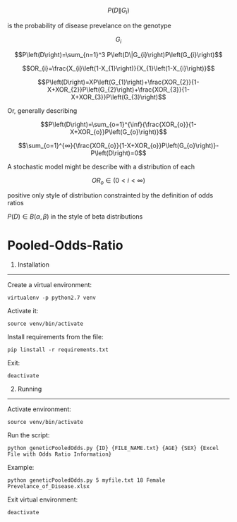 $$P\left(D\|G_{i}\right)$$ 

is the probability of disease prevelance on the genotype 

$$G_{i}$$

$$P\left(D\right)=\sum_{n=1}^3 P\left(D\|G_{i}\right)P\left(G_{i}\right)$$

$$OR_{i}=\frac{X_{i}\left(1-X_{1}\right)}{X_{1}\left(1-X_{i}\right)}$$

$$P\left(D\right)=XP\left(G_{1}\right)+\frac{XOR_{2}}{1-X+XOR_{2}}P\left(G_{2}\right)+\frac{XOR_{3}}{1-X+XOR_{3}}P\left(G_{3}\right)$$

Or, generally describing

$$P\left(D\right)=\sum_{o=1}^{\inf}{\frac{XOR_{o}}{1-X+XOR_{o}}P\left(G_{o}\right)}$$

$$\sum_{o=1}^{∞}{\frac{XOR_{o}}{1-X+XOR_{o}}P\left(G_{o}\right)}-P\left(D\right)=0$$

A stochastic model might be describe with a distribution of each 

$$OR_{o} \in \left(0\lt i\lt ∞ \right)$$

positive only style of distribution constrainted by the definition of odds ratios

$P\left(D\right)\in B\left(\alpha,\beta\right)$ in the style of beta distributions

Pooled-Odds-Ratio
=================

1. Installation
---------------
Create a virtual environment:
```
virtualenv -p python2.7 venv
```

Activate it:
```
source venv/bin/activate
```

Install requirements from the file:
```
pip linstall -r requirements.txt
```

Exit:
```
deactivate
```

2. Running
----------
Activate environment:
```
source venv/bin/activate
```

Run the script:
```
python geneticPooledOdds.py {ID} {FILE_NAME.txt} {AGE} {SEX} {Excel File with Odds Ratio Information}
```

Example:
```
python geneticPooledOdds.py 5 myfile.txt 18 Female Prevelance_of_Disease.xlsx
```

Exit virtual environment:
```
deactivate
```
